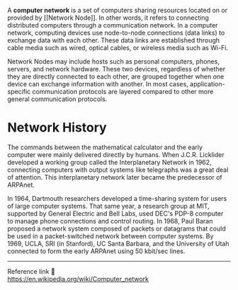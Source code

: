 A **computer network** is a set of computers sharing resources located on or provided by [[Network Node]]. In other words, it refers to connecting distributed computers through a communication network. In a computer network, computing devices use node-to-node connections (data links) to exchange data with each other. These data links are established through cable media such as wired, optical cables, or wireless media such as Wi-Fi. 

Network Nodes may include hosts such as personal computers, phones, servers, and network hardware. These two devices, regardless of whether they are directly connected to each other, are grouped together when one device can exchange information with another. In most cases, application-specific communication protocols are layered compared to other more general communication protocols.
# Network History
The commands between the mathematical calculator and the early computer were mainly delivered directly by humans. When J.C.R. Licklider developed a working group called the Interplanetary Network in 1962, connecting computers with output systems like telegraphs was a great deal of attention. This interplanetary network later became the predecessor of ARPAnet. 

In 1964, Dartmouth researchers developed a time-sharing system for users of large computer systems. That same year, a research group at MIT, supported by General Electric and Bell Labs, used DEC's PDP-8 computer to manage phone connections and control routing. In 1968, Paul Baran proposed a network system composed of packets or datagrams that could be used in a packet-switched network between computer systems. By 1969, UCLA, SRI (in Stanford), UC Santa Barbara, and the University of Utah connected to form the early ARPAnet using 50 kbit/sec lines.

---
Reference link 🙂     
https://en.wikipedia.org/wiki/Computer_network